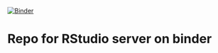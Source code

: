 [![Binder](https://mybinder.org/badge_logo.svg)](https://mybinder.org/v2/gh/rlads2019/rstudio-binder/master?urlpath=rstudio)

# Repo for RStudio server on binder

